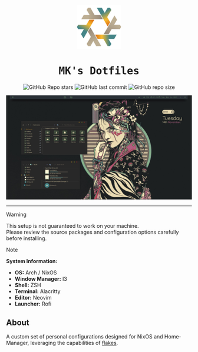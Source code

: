 <div align="center">

  <img alt="Nix-Snowflake" src="assets/nix-snowflake-gruvbox.svg" width="120px"/>

  <h1><samp>MK's Dotfiles</samp></h1>

  ![GitHub Repo stars](https://img.shields.io/github/stars/Gurjaka/Dotfiles?style=for-the-badge&labelColor=3c3836&color=d65d0e) 
  ![GitHub last commit](https://img.shields.io/github/last-commit/Gurjaka/Dotfiles?style=for-the-badge&labelColor=3c3836&color=fabd2f) 
  ![GitHub repo size](https://img.shields.io/github/repo-size/Gurjaka/Dotfiles?style=for-the-badge&labelColor=3c3836&color=458588)

  <p align="center">
    <a href="#">
      <img src="assets/ezgif-1-4bc10b931c.jpg" alt="Banner" title="Banner"/>
    </a>
  </p>

  <hr>

</div>

> [!WARNING]  
> This setup is not guaranteed to work on your machine.  
> Please review the source packages and configuration options carefully before installing.

> [!NOTE]
> **System Information:**
> - **OS:** Arch / NixOS
> - **Window Manager:** I3
> - **Shell:** ZSH
> - **Terminal:** Alacritty
> - **Editor:** Neovim
> - **Launcher:** Rofi

## About

A custom set of personal configurations designed for NixOS and Home-Manager, leveraging the capabilities of [flakes](https://nixos.wiki/wiki/Flakes).
